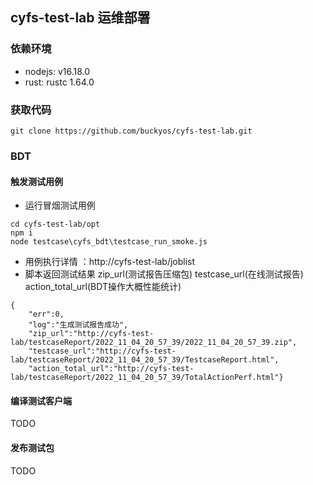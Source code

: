 ## cyfs-test-lab 运维部署

### 依赖环境
+ nodejs: v16.18.0
+ rust: rustc 1.64.0 
### 获取代码
```
git clone https://github.com/buckyos/cyfs-test-lab.git
```
### BDT 
#### 触发测试用例
+ 运行冒烟测试用例
```
cd cyfs-test-lab/opt
npm i
node testcase\cyfs_bdt\testcase_run_smoke.js
```
+ 用例执行详情 ：http://cyfs-test-lab/joblist
+ 脚本返回测试结果 zip_url(测试报告压缩包) testcase_url(在线测试报告) action_total_url(BDT操作大概性能统计)
```
{
    "err":0,
    "log":"生成测试报告成功",
    "zip_url":"http://cyfs-test-lab/testcaseReport/2022_11_04_20_57_39/2022_11_04_20_57_39.zip",
    "testcase_url":"http://cyfs-test-lab/testcaseReport/2022_11_04_20_57_39/TestcaseReport.html",
    "action_total_url":"http://cyfs-test-lab/testcaseReport/2022_11_04_20_57_39/TotalActionPerf.html"}
```
#### 编译测试客户端
TODO
#### 发布测试包
TODO
